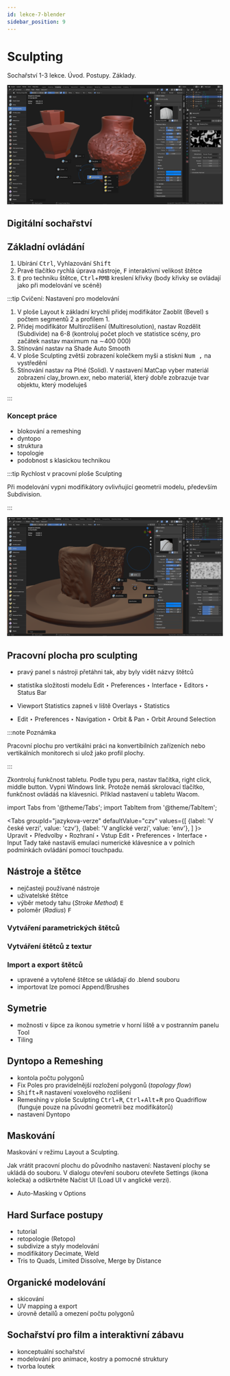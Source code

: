 ```yaml
---
id: lekce-7-blender
sidebar_position: 9
---
```


# Sculpting
Sochařství 1-3 lekce. Úvod. Postupy. Základy.

![image](./images/blender-sculpting.png)

## Digitální sochařství

## Základní ovládání

1. Ubírání <kbd>Ctrl</kbd>, Vyhlazování <kbd>Shift</kbd>
2. Pravé tlačítko rychlá úprava nástroje, <kbd>F</kbd> interaktivní velikost štětce
3. <kbd>E</kbd> pro techniku štětce, <kbd>Ctrl</kbd>+<kbd>RMB</kbd> kreslení křivky (body křivky se ovládají jako při modelování ve scéně)


:::tip Cvičení: Nastavení pro modelování

1. V ploše Layout k základní krychli přidej modifikátor Zaoblit (Bevel) s počtem segmentů 2 a profilem 1.
2.  Přidej modifikátor Multirozlišení (Multiresolution), nastav Rozdělit (Subdivide) na 6-8 (kontroluj počet ploch ve statistice scény, pro začátek nastav maximum na ∼400 000)
3. Stínování nastav na Shade Auto Smooth
4. V ploše Sculpting zvětši zobrazení kolečkem myši a stiskni <kbd>Num ,</kbd> na vystředění
5. Stínování nastav na Plné (Solid). V nastavení MatCap vyber materiál zobrazení clay_brown.exr, nebo materiál, který dobře zobrazuje tvar objektu, který modeluješ

:::

### Koncept práce
- blokování a remeshing
- dyntopo
- struktura
- topologie
- podobnost s klasickou technikou

:::tip Rychlost v pracovní ploše Sculpting

 Při modelování vypni modifikátory ovlivňující geometrii modelu, především Subdivision.

:::

![image](./images/blender-sculpting-cz01.png)

## Pracovní plocha pro sculpting

- pravý panel s nástroji přetáhni tak, aby byly vidět názvy štětců
- statistika složitosti modelu Edit ‣ Preferences ‣ Interface   ‣ Editors ‣ Status Bar
- Viewport Statistics zapneš v liště Overlays ‣ Statistics

- Edit ‣ Preferences ‣ Navigation ‣ Orbit & Pan ‣ Orbit Around Selection

:::note Poznámka

 Pracovní plochu pro vertikálni práci na konvertibilních zařízeních nebo vertikálních monitorech si ulož jako profil plochy.

:::

Zkontroluj funkčnost tabletu. Podle typu pera, nastav tlačítka, right click, middle button. Vypni Windows link. Protože nemáš skrolovací tlačítko, funkčnost ovládáš na klávesnici. Příklad nastavení u tabletu Wacom.

import Tabs from '@theme/Tabs';
import TabItem from '@theme/TabItem';

<Tabs
  groupId="jazykova-verze"
  defaultValue="czv"
  values={[
    {label: 'V české verzi', value: 'czv'},
    {label: 'V anglické verzi', value: 'env'},
  ]
}>
<TabItem value="czv">Upravit ‣ Předvolby ‣ Rozhraní ‣ Vstup</TabItem>
<TabItem value="env">Edit ‣ Preferences ‣ Interface ‣ Input</TabItem>
</Tabs>
Tady také nastavíš emulaci numerické klávesnice a v polních podmínkách ovládání pomocí touchpadu.

## Nástroje a štětce
- nejčasteji používané nástroje
- uživatelské štětce
- výběr metody tahu (*Stroke Method*) <kbd>E</kbd>
- poloměr (*Radius*) <kbd>F</kbd>

### Vytváření parametrických štětců
### Vytváření štětců z textur
### Import a export štětců
- upravené a vytořené štětce se ukládají do .blend souboru
- importovat lze pomocí Append/Brushes

## Symetrie

- možnosti v šipce za ikonou symetrie v horní liště a v postranním panelu Tool
- Tiling

## Dyntopo a Remeshing

- kontola počtu polygonů
- Fix Poles pro pravidelnější rozložení polygonů (*topology flow*)
- <kbd>Shift</kbd>+<kbd>R</kbd> nastavení voxelového rozlišení
- Remeshing v ploše Sculpting <kbd>Ctrl</kbd>+<kbd>R</kbd>, <kbd>Ctrl</kbd>+<kbd>Alt</kbd>+<kbd>R</kbd> pro Quadriflow (funguje pouze na původní geometrii bez modifikátorů)
- nastavení Dyntopo




## Maskování
Maskování v režimu Layout a Sculpting.

Jak vrátit pracovní plochu do původního nastavení: Nastavení plochy se ukládá do souboru. V dialogu  otevření souboru otevřete Settings (ikona kolečka) a odškrtněte Načíst UI (Load UI v anglické verzi).

- Auto-Masking v Options

## Hard Surface postupy

- tutorial
- retopologie (Retopo)
- subdivize a styly modelování
- modifikátory Decimate, Weld
- Tris to Quads, Limited Dissolve, Merge by Distance

## Organické modelování

- skicování
- UV mapping a export
- úrovně detailů a omezení počtu polygonů

## Sochařství pro film a interaktivní zábavu

- konceptuální sochařství
- modelování pro animace, kostry a pomocné struktury
- tvorba loutek

